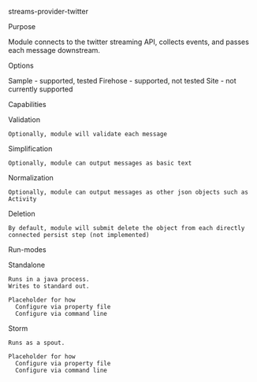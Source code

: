 streams-provider-twitter

Purpose

  Module connects to the twitter streaming API, collects events, and passes each message downstream.

Options

  Sample - supported, tested
  Firehose - supported, not tested
  Site - not currently supported

Capabilities

  Validation

    Optionally, module will validate each message

  Simplification

    Optionally, module can output messages as basic text

  Normalization

    Optionally, module can output messages as other json objects such as Activity

  Deletion

    By default, module will submit delete the object from each directly connected persist step (not implemented)

Run-modes

  Standalone

    Runs in a java process.
    Writes to standard out.

    Placeholder for how
      Configure via property file
      Configure via command line

  Storm

    Runs as a spout.

    Placeholder for how
      Configure via property file
      Configure via command line